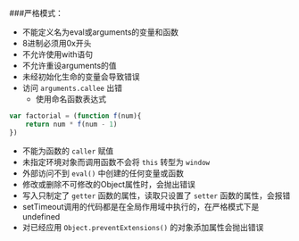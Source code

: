 ###严格模式：

- 不能定义名为eval或arguments的变量和函数
- 8进制必须用0x开头
- 不允许使用with语句
- 不允许重设arguments的值
- 未经初始化生命的变量会导致错误
- 访问 `arguments.callee` 出错
	- 使用命名函数表达式

```js
var factorial = (function f(num){
	return num * f(num - 1)
})
```


- 不能为函数的 `caller` 赋值
- 未指定环境对象而调用函数不会将 `this` 转型为 `window`
- 外部访问不到 `eval()` 中创建的任何变量或函数
- 修改或删除不可修改的Object属性时，会抛出错误
- 写入只制定了 `getter` 函数的属性，读取只设置了 `setter` 函数的属性，会报错
- setTimeout调用的代码都是在全局作用域中执行的，在严格模式下是undefined
- 对已经应用 `Object.preventExtensions()` 的对象添加属性会抛出错误